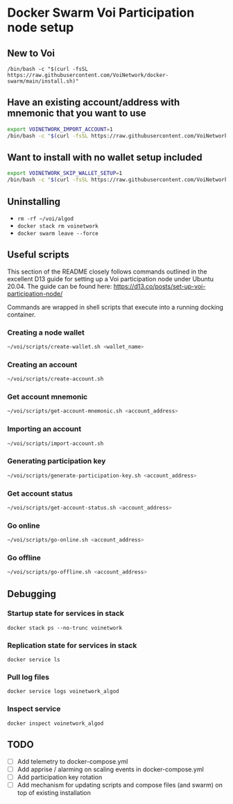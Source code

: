 # Docker Swarm Voi Participation node setup

## New to Voi
```
/bin/bash -c "$(curl -fsSL https://raw.githubusercontent.com/VoiNetwork/docker-swarm/main/install.sh)"
```

##  Have an existing account/address with mnemonic that you want to use
```bash
export VOINETWORK_IMPORT_ACCOUNT=1
/bin/bash -c "$(curl -fsSL https://raw.githubusercontent.com/VoiNetwork/docker-swarm/main/install.sh)"
```

## Want to install with no wallet setup included
```bash
export VOINETWORK_SKIP_WALLET_SETUP=1
/bin/bash -c "$(curl -fsSL https://raw.githubusercontent.com/VoiNetwork/docker-swarm/main/install.sh)"
```

## Uninstalling
- `rm -rf ~/voi/algod`
- `docker stack rm voinetwork`
- `docker swarm leave --force`

## Useful scripts
This section of the README closely follows commands outlined in the excellent D13 guide for setting up a Voi participation
node under Ubuntu 20.04. The guide can be found here: https://d13.co/posts/set-up-voi-participation-node/

Commands are wrapped in shell scripts that execute into a running docking container.

### Creating a node wallet
```bash
~/voi/scripts/create-wallet.sh <wallet_name>
```

### Creating an account
```bash
~/voi/scripts/create-account.sh 
```

### Get account mnemonic
```bash
~/voi/scripts/get-account-mnemonic.sh <account_address>
```

### Importing an account
```bash
~/voi/scripts/import-account.sh
```

### Generating participation key
```bash
~/voi/scripts/generate-participation-key.sh <account_address>
```

### Get account status
```bash
~/voi/scripts/get-account-status.sh <account_address>
```

### Go online
```bash
~/voi/scripts/go-online.sh <account_address>
```

### Go offline
```bash
~/voi/scripts/go-offline.sh <account_address>
```

## Debugging
### Startup state for services in stack
`docker stack ps --no-trunc voinetwork`

### Replication state for services in stack
`docker service ls`

### Pull log files
`docker service logs voinetwork_algod`

### Inspect service
`docker inspect voinetwork_algod`

## TODO
- [ ] Add telemetry to docker-compose.yml
- [ ] Add apprise / alarming on scaling events in docker-compose.yml
- [ ] Add participation key rotation
- [ ] Add mechanism for updating scripts and compose files (and swarm) on top of existing installation